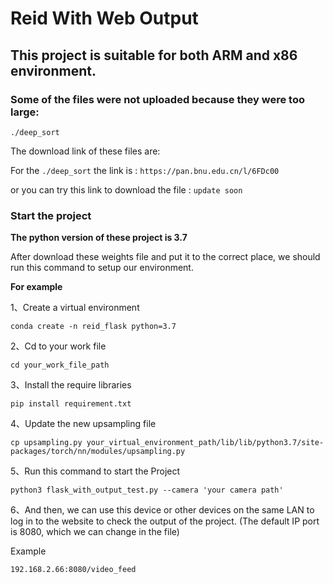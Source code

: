 # Reid With Web Output

## This project is suitable for both ARM and x86 environment.

### Some of the files were not uploaded because they were too large:

```shell
./deep_sort
```

The download link of these files are:

For the `./deep_sort` the link is : `https://pan.bnu.edu.cn/l/6FDc00   `



or you can try this link to download the file : `update soon`



### Start the project

**The python version of these project is 3.7**

After download these weights file and put it to the correct place, we should run this command to setup our environment.

**For example**

1、Create a virtual environment 

```shell
conda create -n reid_flask python=3.7
```

2、Cd to your work file

```
cd your_work_file_path
```

3、Install the require libraries

```shell
pip install requirement.txt
```

4、Update the new upsampling file

```shell
cp upsampling.py your_virtual_environment_path/lib/lib/python3.7/site-packages/torch/nn/modules/upsampling.py
```

5、Run this command to start the Project

```shell
python3 flask_with_output_test.py --camera 'your camera path'
```

6、And then, we can use this device or other devices on the same LAN to log in to the website to check the output of the project. (The default IP port is 8080, which we can change in the file)

Example

```shell
192.168.2.66:8080/video_feed
```




